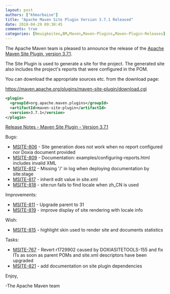 ```yaml
---
layout: post
authors: ["khmarbaise"]
title: "Apache Maven Site Plugin Version 3.7.1 Released"
date: 2018-04-29 09:30:45
comments: true
categories: [Neuigkeiten,BM,Maven,Maven-Plugins,Maven-Plugin-Releases]
---
```

The Apache Maven team is pleased to announce the release of the 
[Apache Maven Site Plugin, version 3.7.1](https://maven.apache.org/plugins/maven-site-plugin/).

The Site Plugin is used to generate a site for the project. The generated site
also includes the project's reports that were configured in the POM.

You can download the appropriate sources etc. from the download page:
 
https://maven.apache.org/plugins/maven-site-plugin/download.cgi

``` xml
<plugin>
  <groupId>org.apache.maven.plugins</groupId>
  <artifactId>maven-site-plugin</artifactId>
  <version>3.7.1</version>
</plugin>
```
<!-- more -->
[Release Notes - Maven Site Plugin - Version 3.7.1](https://issues.apache.org/jira/secure/ReleaseNote.jspa?projectId=12317923&version=12342371&styleName=Text)

Bugs:

 * [MSITE-806](https://issues.apache.org/jira/browse/MSITE-806) - Site generation does not work when no report configured nor Doxia document provided
 * [MSITE-809](https://issues.apache.org/jira/browse/MSITE-809) - Documentation: examples/configuring-reports.html includes invalid XML
 * [MSITE-812](https://issues.apache.org/jira/browse/MSITE-812) - Missing '/' in log when deploying documentation by site:stage
 * [MSITE-817](https://issues.apache.org/jira/browse/MSITE-817) - inherit edit value in site.xml
 * [MSITE-818](https://issues.apache.org/jira/browse/MSITE-818) - site:run fails to find locale when zh_CN is used

Improvements:

 * [MSITE-811](https://issues.apache.org/jira/browse/MSITE-811) - Upgrade parent to 31
 * [MSITE-819](https://issues.apache.org/jira/browse/MSITE-819) - improve display of site rendering with locale info

Wish:

 * [MSITE-815](https://issues.apache.org/jira/browse/MSITE-815) - highlight skin used to render site and documents statistics

Tasks:

 * [MSITE-767](https://issues.apache.org/jira/browse/MSITE-767) - Revert r1729902 caused by DOXIASITETOOLS-155 and fix ITs as soon as parent POMs and site.xml descriptors have been upgraded
 * [MSITE-821](https://issues.apache.org/jira/browse/MSITE-821) - add documentation on site plugin dependencies

Enjoy,

-The Apache Maven team
